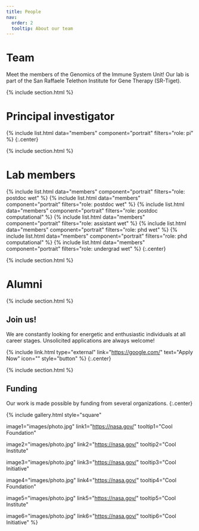 ```yaml
---
title: People
nav:
  order: 2
  tooltip: About our team
---
```


# <i class="fas fa-users"></i>Team

Meet the members of the Genomics of the Immune System Unit! Our lab is part of the San Raffaele Telethon Institute for Gene Therapy (SR-Tiget).

{% include section.html %}

# <i class="fas fa-users"></i>Principal investigator
{%
  include list.html
  data="members"
  component="portrait"
  filters="role: pi"
%}
{:.center}


{% include section.html %}
# <i class="fas fa-users"></i>Lab members
{%
  include list.html
  data="members"
  component="portrait"
  filters="role: postdoc wet"
%}
{%
  include list.html
  data="members"
  component="portrait"
  filters="role: postdoc wet"
%}
{%
  include list.html
  data="members"
  component="portrait"
  filters="role: postdoc computational"
%}
{%
  include list.html
  data="members"
  component="portrait"
  filters="role: assistant wet"
%}
{%
  include list.html
  data="members"
  component="portrait"
  filters="role: phd wet"
%}
{%
  include list.html
  data="members"
  component="portrait"
  filters="role: phd computational"
%}
{%
  include list.html
  data="members"
  component="portrait"
  filters="role: undergrad wet"
%}
{:.center}

{% include section.html %}

# <i class="fas fa-users"></i>Alumni

{% include section.html %}

## Join us!

We are constantly looking for energetic and enthusiastic individuals at all career stages. Unsolicited applications are always welcome!

{% include link.html type="external" link="https://google.com/" text="Apply Now" icon="" style="button" %}
{:.center}

{% include section.html %}

## Funding

Our work is made possible by funding from several organizations.
{:.center}

{%
  include gallery.html
  style="square"

  image1="images/photo.jpg"
  link1="https://nasa.gov/"
  tooltip1="Cool Foundation"

  image2="images/photo.jpg"
  link2="https://nasa.gov/"
  tooltip2="Cool Institute"

  image3="images/photo.jpg"
  link3="https://nasa.gov/"
  tooltip3="Cool Initiative"

  image4="images/photo.jpg"
  link4="https://nasa.gov/"
  tooltip4="Cool Foundation"

  image5="images/photo.jpg"
  link5="https://nasa.gov/"
  tooltip5="Cool Institute"

  image6="images/photo.jpg"
  link6="https://nasa.gov/"
  tooltip6="Cool Initiative"
%}
